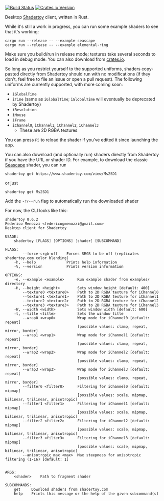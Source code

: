 [![Build Status](https://travis-ci.org/fmenozzi/shadertoy-rs.svg?branch=master)](https://travis-ci.org/fmenozzi/shadertoy-rs)
[![Crates.io Version](https://img.shields.io/crates/v/shadertoy-rs.svg)](https://crates.io/crates/shadertoy-rs)

Desktop [Shadertoy](https://www.shadertoy.com) client, written in Rust.

While it's still a work in progress, you can run some example shaders to see that it's working:

```
cargo run --release -- --example seascape
cargo run --release -- --example elemental-ring
```

Make sure you build/run in release mode; textures take several seconds to load in debug mode. You can also download from [crates.io](https://crates.io/crates/shadertoy-rs).

So long as you restrict yourself to the supported uniforms, shaders copy-pasted directly from Shadertoy should run with no modifications (if they don't, feel free to file an issue or open a pull request). The following uniforms are currently supported, with more coming soon:

* `iGlobalTime`
* `iTime` (same as `iGlobalTime`; `iGlobalTime` will eventually be deprecated by Shadertoy)
* `iResolution`
* `iMouse`
* `iFrame`
* `iChannel0`, `iChannel1`, `iChannel2`, `iChannel3`
    * These are 2D RGBA textures

You can press `F5` to reload the shader if you've edited it since launching the app.

You can also download (and optionally run) shaders directly from Shadertoy if you have the URL or shader ID. For example, to download the classic [Seascape](https://www.shadertoy.com/view/Ms2SD1) shader, you can run

```
shadertoy get https://www.shadertoy.com/view/Ms2SD1
```

or just

```
shadertoy get Ms2SD1
```

Add the `-r/--run` flag to automatically run the downloaded shader

For now, the CLI looks like this:

```
shadertoy 0.6.2
Federico Menozzi <federicogmenozzi@gmail.com>
Desktop client for Shadertoy

USAGE:
    shadertoy [FLAGS] [OPTIONS] [shader] [SUBCOMMAND]

FLAGS:
        --force-srgb-off    Forces SRGB to be off (replicates shadertoy.com color blending)
    -h, --help              Prints help information
    -V, --version           Prints version information

OPTIONS:
    -e, --example <example>      Run example shader from examples/ directory
    -H, --height <height>        Sets window height [default: 400]
        --texture0 <texture0>    Path to 2D RGBA texture for iChannel0
        --texture1 <texture1>    Path to 2D RGBA texture for iChannel1
        --texture2 <texture2>    Path to 2D RGBA texture for iChannel2
        --texture3 <texture3>    Path to 2D RGBA texture for iChannel3
    -W, --width <width>          Sets window width [default: 600]
    -t, --title <title>          Sets the window title
        --wrap0 <wrap0>          Wrap mode for iChannel0 [default: repeat]
                                 [possible values: clamp, repeat, mirror, border]
        --wrap1 <wrap1>          Wrap mode for iChannel1 [default: repeat]
                                 [possible values: clamp, repeat, mirror, border]
        --wrap2 <wrap2>          Wrap mode for iChannel2 [default: repeat]
                                 [possible values: clamp, repeat, mirror, border]
        --wrap3 <wrap3>          Wrap mode for iChannel3 [default: repeat]
                                 [possible values: clamp, repeat, mirror, border]
        --filter0 <filter0>      Filtering for iChannel0 [default: mipmap]
                                 [possible values: scale, mipmap, bilinear, trilinear, anisotropic]
        --filter1 <filter1>      Filtering for iChannel1 [default: mipmap]
                                 [possible values: scale, mipmap, bilinear, trilinear, anisotropic]
        --filter2 <filter2>      Filtering for iChannel2 [default: mipmap]
                                 [possible values: scale, mipmap, bilinear, trilinear, anisotropic]
        --filter3 <filter3>      Filtering for iChannel3 [default: mipmap]
                                 [possible values: scale, mipmap, bilinear, trilinear, anisotropic]
        --anisotropic_max <max>  Max steepness for anisotropic filtering (1-16) [default: 1]


ARGS:
    <shader>    Path to fragment shader

SUBCOMMANDS:
    get     Download shaders from shadertoy.com
    help    Prints this message or the help of the given subcommand(s)
````
